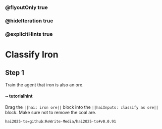 ### @flyoutOnly true
### @hideIteration true
### @explicitHints true

# Classify Iron

## Step 1
Train the agent that iron is also an ore.

#### ~ tutorialhint 
Drag the ``||hai: iron ore||`` block into the ``||haiInputs: classify as ore||`` block. Make sure not to remove the coal are.

```package
hai2025-ts=github:ReWrite-Media/hai2025-ts#v0.0.91
```
